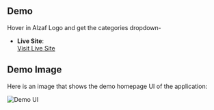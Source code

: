 ## Demo

Hover in Alzaf Logo and get the categories dropdown-

- **Live Site**:  
  [Visit Live Site](https://alzaf-hero-section.vercel.app/)
  

## Demo Image

Here is an image that shows the demo homepage UI of the application:

![Demo UI](https://res.cloudinary.com/dsigyjfjq/image/upload/fl_preserve_transparency/v1732204556/Screenshot_2024-11-21_215529_viwl7m.jpg)
